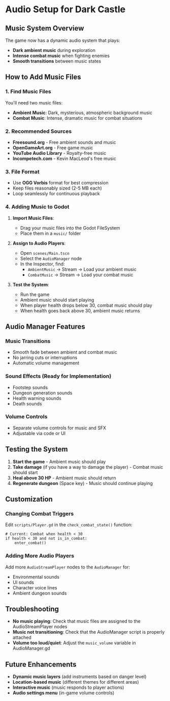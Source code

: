 # Audio Setup for Dark Castle

## Music System Overview

The game now has a dynamic audio system that plays:
- **Dark ambient music** during exploration
- **Intense combat music** when fighting enemies
- **Smooth transitions** between music states

## How to Add Music Files

### 1. Find Music Files
You'll need two music files:
- **Ambient Music**: Dark, mysterious, atmospheric background music
- **Combat Music**: Intense, dramatic music for combat situations

### 2. Recommended Sources
- **Freesound.org** - Free ambient sounds and music
- **OpenGameArt.org** - Free game music
- **YouTube Audio Library** - Royalty-free music
- **Incompetech.com** - Kevin MacLeod's free music

### 3. File Format
- Use **OGG Vorbis** format for best compression
- Keep files reasonably sized (2-5 MB each)
- Loop seamlessly for continuous playback

### 4. Adding Music to Godot

1. **Import Music Files**:
   - Drag your music files into the Godot FileSystem
   - Place them in a `music/` folder

2. **Assign to Audio Players**:
   - Open `scenes/Main.tscn`
   - Select the `AudioManager` node
   - In the Inspector, find:
     - `AmbientMusic` → Stream → Load your ambient music
     - `CombatMusic` → Stream → Load your combat music

3. **Test the System**:
   - Run the game
   - Ambient music should start playing
   - When player health drops below 30, combat music should play
   - When health goes back above 30, ambient music returns

## Audio Manager Features

### Music Transitions
- Smooth fade between ambient and combat music
- No jarring cuts or interruptions
- Automatic volume management

### Sound Effects (Ready for Implementation)
- Footstep sounds
- Dungeon generation sounds
- Health warning sounds
- Death sounds

### Volume Controls
- Separate volume controls for music and SFX
- Adjustable via code or UI

## Testing the System

1. **Start the game** - Ambient music should play
2. **Take damage** (if you have a way to damage the player) - Combat music should start
3. **Heal above 30 HP** - Ambient music should return
4. **Regenerate dungeon** (Space key) - Music should continue playing

## Customization

### Changing Combat Triggers
Edit `scripts/Player.gd` in the `check_combat_state()` function:
```gdscript
# Current: Combat when health < 30
if health < 30 and not is_in_combat:
    enter_combat()
```

### Adding More Audio Players
Add more `AudioStreamPlayer` nodes to the `AudioManager` for:
- Environmental sounds
- UI sounds
- Character voice lines
- Ambient dungeon sounds

## Troubleshooting

- **No music playing**: Check that music files are assigned to the AudioStreamPlayer nodes
- **Music not transitioning**: Check that the AudioManager script is properly attached
- **Volume too loud/quiet**: Adjust the `music_volume` variable in AudioManager.gd

## Future Enhancements

- **Dynamic music layers** (add instruments based on danger level)
- **Location-based music** (different themes for different areas)
- **Interactive music** (music responds to player actions)
- **Audio settings menu** (in-game volume controls)

